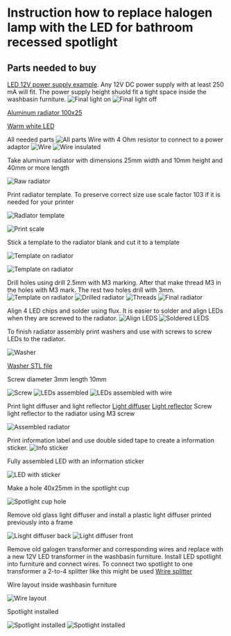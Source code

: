 # Instruction how to replace halogen lamp with the LED for bathroom recessed spotlight

## Parts needed to buy

[LED 12V power supply example](https://www.wish.com/product/5b739aba85276f4d7be6cf43). Any 12V DC power supply with at least 250 mA will fit. The power supply height shuold fit a tight space inside the washbasin furniture.
![Final light on](final_lighton.jpeg)
![Final light off](final_lightoff.jpeg)

[Aluminum radiator 100x25](https://www.wish.com/search/aluminum%20radiator/product/5ae2c8115194c93728249dd5?source=search&position=48)

[Warm white LED](https://www.wish.com/search/LED%203W/product/5957245b2038c73845957045?source=search&position=8)

All needed parts
![All parts](all_parts1.jpeg)
Wire with 4 Ohm resistor to connect to a power adaptor
![Wire](wire.jpeg)
![Wire insulated](wire_insulated.jpeg)

Take aluminum radiator with dimensions 25mm width and 10mm height and 40mm or more length

![Raw radiator](radiator_raw_25x10mm.jpeg)

Print radiator template. To preserve correct size use scale factor 103 if it is needed for your printer

![Radiator template](radiator_template2.svg)

![Print scale](print_scale.jpg)

Stick a template to the radiator blank and cut it to a template

![Template on radiator](radiator_blank1.jpeg)

![Template on radiator](radiator_blank2.jpeg)

Drill holes using drill 2.5mm with M3 marking. After that make thread M3 in the holes with M3 mark. The rest two holes drill with 3mm.
![Template on radiator](radiator_drilled.jpeg)
![Drilled radiator](radiator_drilled3.jpeg)
![Threads](threading.jpeg)
![Final radiator](radiator_final.jpeg)

Align 4 LED chips and solder using flux. It is easier to solder and align LEDs when they are screwed to the radiator.
![Align LEDS](leds_aligned.jpg)
![Soldered LEDS](leds_soldered.jpeg)

To finish radiator assembly print washers and use with screws to screw LEDs to the radiator.

![Washer](washer.jpeg)

[Washer STL file](light_washer.stl)

Screw diameter 3mm length 10mm

![Screw](screw.jpeg)
![LEDs assembled](leds_assembled.jpeg)
![LEDs assembled with wire](leds_assembled_with_wire.jpeg)

Print light diffuser and light reflector
[Light diffuser](light_diffuser_washbasin.stl)
[Light reflector](light_reflector_washbasin.stl)
Screw light reflector to the radiator using M3 screw

![Assembled radiator](assembled_radiator.jpeg)

Print information label and use double sided tape to create a information sticker.
![Info sticker](info_sticker.jpeg)

Fully assembled LED with an information sticker

![LED with sticker](leds_with_sticker.jpeg)

Make a hole 40x25mm in the spotlight cup

![Spotlight cup hole](spotlight_cup_hole.jpeg)

Remove old glass light diffuser and install a plastic light diffuser printed previously into a frame

![Lisght diffuser back](light_diffuser_installed_back.jpeg)
![Light diffuser front](light_diffuser_installed_front.jpeg)

Remove old galogen transformer and corresponding wires and replace with a new 12V LED transformer in the washbasin furniture. Install LED spotlight into furniture and connect wires. To connect two spotlight to one transformer a 2-to-4 splitter like this might be used [Wrire splitter](https://www.wish.com/search/wire%20splitter/product/6412b6e2b64cc73cb05a2703?source=search&position=14)

Wire layout inside washbasin furniture

![Wire layout](washbasin_furniture_wire_layout.jpeg)

Spotlight installed

![Spotlight installed](spotlight_installed_without_cover.jpeg)
![Spotlight installed](spotlight_installed.jpeg)